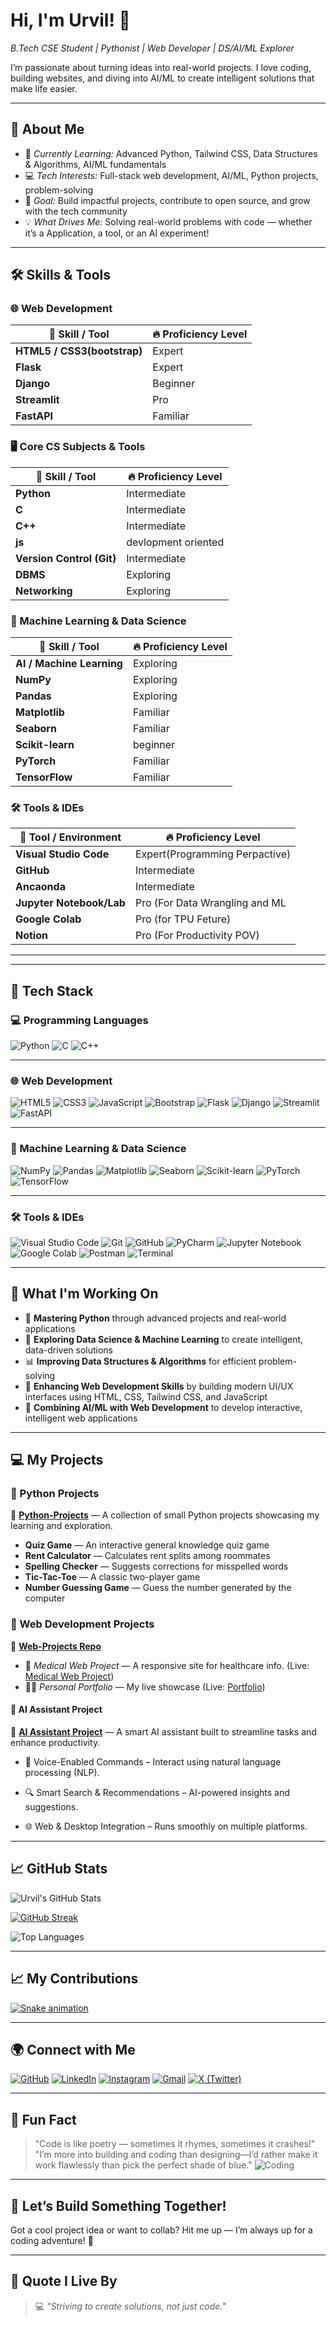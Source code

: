 # Hi, I'm Urvil! 👋  
*B.Tech CSE Student | Pythonist  | Web Developer | DS/AI/ML Explorer*

I’m passionate about turning ideas into real-world projects. I love coding, building websites, and diving into AI/ML to create intelligent solutions that make life easier.

---

## 📖 About Me
- 🌱 *Currently Learning:* Advanced Python, Tailwind CSS, Data Structures & Algorithms, AI/ML fundamentals
- 💻 *Tech Interests:* Full-stack web development, AI/ML, Python projects, problem-solving
- 🎯 *Goal:* Build impactful projects, contribute to open source, and grow with the tech community
- 💡 *What Drives Me:* Solving real-world problems with code — whether it’s a Application, a tool, or an AI experiment!

---

## 🛠 Skills & Tools
### 🌐 Web Development
| 💪 Skill / Tool           | 🔥 Proficiency Level |
|---------------------------|----------------------|
| **HTML5 / CSS3(bootstrap)**          | Expert               |
| **Flask**                 | Expert               |
| **Django**                | Beginner             |
| **Streamlit**             | Pro                  |
| **FastAPI**               | Familiar             |

### 🖥 Core CS Subjects & Tools
| 💪 Skill / Tool           | 🔥 Proficiency Level |
|---------------------------|----------------------|
| **Python**                | Intermediate         |
| **C**                     | Intermediate         |
| **C++**                   | Intermediate         |
| **js**                    | devlopment oriented   |
| **Version Control (Git)** | Intermediate         |
| **DBMS**                  | Exploring            |
| **Networking**            | Exploring            |


### 🤖 Machine Learning & Data Science
| 💪 Skill / Tool           | 🔥 Proficiency Level |
|---------------------------|----------------------|
| **AI / Machine Learning** | Exploring            |
| **NumPy**                 | Exploring            |
| **Pandas**                | Exploring            |
| **Matplotlib**            | Familiar             |
| **Seaborn**               | Familiar             |
| **Scikit-learn**          | beginner             |
| **PyTorch**               | Familiar             |
| **TensorFlow**            | Familiar             |

### 🛠 Tools & IDEs
| 💪 Tool / Environment     | 🔥 Proficiency Level |
|---------------------------|----------------------|
| **Visual Studio Code**     | Expert(Programming Perpactive)         |
| **GitHub**                 | Intermediate         |
| **Ancaonda**               |  Intermediate         |
| **Jupyter Notebook/Lab**   | Pro (For Data Wrangling and ML     |
| **Google Colab**           | Pro (for TPU Feture)               |
| **Notion**                 | Pro (For Productivity POV)               |
---



---

## 🚀 Tech Stack

### 💻 Programming Languages
![Python](https://img.shields.io/badge/Python-306998?style=for-the-badge&logo=python&logoColor=yellow)
![C](https://img.shields.io/badge/C-555555?style=for-the-badge&logo=c&logoColor=white)
![C++](https://img.shields.io/badge/C++-00599C?style=for-the-badge&logo=cplusplus&logoColor=white)


---

### 🌐 Web Development
![HTML5](https://img.shields.io/badge/HTML5-f06529?style=for-the-badge&logo=html5&logoColor=white)
![CSS3](https://img.shields.io/badge/CSS3-2965f1?style=for-the-badge&logo=css3&logoColor=white)
![JavaScript](https://img.shields.io/badge/JavaScript-F7DF1E?style=for-the-badge&logo=javascript&logoColor=black)
![Bootstrap](https://img.shields.io/badge/Bootstrap-7952B3?style=for-the-badge&logo=bootstrap&logoColor=white)
![Flask](https://img.shields.io/badge/Flask-000000?style=for-the-badge&logo=flask&logoColor=white)
![Django](https://img.shields.io/badge/Django-092E20?style=for-the-badge&logo=django&logoColor=white)
![Streamlit](https://img.shields.io/badge/Streamlit-FF4B4B?style=for-the-badge&logo=streamlit&logoColor=white)
![FastAPI](https://img.shields.io/badge/FastAPI-009688?style=for-the-badge&logo=fastapi&logoColor=white)

---

### 🤖 Machine Learning & Data Science
![NumPy](https://img.shields.io/badge/NumPy-013243?style=for-the-badge&logo=numpy&logoColor=white)
![Pandas](https://img.shields.io/badge/Pandas-150458?style=for-the-badge&logo=pandas&logoColor=white)
![Matplotlib](https://img.shields.io/badge/Matplotlib-013243?style=for-the-badge&logo=plotly&logoColor=white)
![Seaborn](https://img.shields.io/badge/Seaborn-4C78A8?style=for-the-badge)
![Scikit-learn](https://img.shields.io/badge/Scikit--learn-F7931E?style=for-the-badge&logo=scikit-learn&logoColor=white)
![PyTorch](https://img.shields.io/badge/PyTorch-EE4C2C?style=for-the-badge&logo=pytorch&logoColor=white)
![TensorFlow](https://img.shields.io/badge/TensorFlow-FF6F00?style=for-the-badge&logo=tensorflow&logoColor=white)

---

### 🛠 Tools & IDEs
![Visual Studio Code](https://img.shields.io/badge/VS%20Code-007ACC?style=for-the-badge&logo=visualstudiocode&logoColor=white)
![Git](https://img.shields.io/badge/Git-F05032?style=for-the-badge&logo=git&logoColor=white)
![GitHub](https://img.shields.io/badge/GitHub-181717?style=for-the-badge&logo=github&logoColor=white)
![PyCharm](https://img.shields.io/badge/PyCharm-21D789?style=for-the-badge&logo=pycharm&logoColor=white)
![Jupyter Notebook](https://img.shields.io/badge/Jupyter-F37626?style=for-the-badge&logo=jupyter&logoColor=white)
![Google Colab](https://img.shields.io/badge/Google%20Colab-F9AB00?style=for-the-badge&logo=googlecolab&logoColor=white)
![Postman](https://img.shields.io/badge/Postman-FF6C37?style=for-the-badge&logo=postman&logoColor=white)
![Terminal](https://img.shields.io/badge/Terminal-4D4D4D?style=for-the-badge&logo=gnu-bash&logoColor=white)

---
## 🚀 What I'm Working On
- 🐍 **Mastering Python** through advanced projects and real-world applications  
- 🤖 **Exploring Data Science & Machine Learning** to create intelligent, data-driven solutions  
- 📊 **Improving Data Structures & Algorithms** for efficient problem-solving  
- 🎨 **Enhancing Web Development Skills** by building modern UI/UX interfaces using HTML, CSS, Tailwind CSS, and JavaScript  
- 🧠 **Combining AI/ML with Web Development** to develop interactive, intelligent web applications  

---

## 💻 My Projects
### 🔹 Python Projects  
📌 [**Python-Projects**](https://github.com/uvpatel/Python-Projects) — A collection of small Python projects showcasing my learning and exploration.
- **Quiz Game** — An interactive general knowledge quiz game
- **Rent Calculator** — Calculates rent splits among roommates
- **Spelling Checker** — Suggests corrections for misspelled words
- **Tic-Tac-Toe** — A classic two-player game
- **Number Guessing Game** — Guess the number generated by the computer

### 🔹 Web Development Projects  
📂 [**Web-Projects Repo**](https://github.com/uvpatel/Web-Projects)  
- 💊 *Medical Web Project* — A responsive site for healthcare info. (Live: [Medical Web Project](https://mdcare.netlify.app/))  
- 🧑‍💻 *Personal Portfolio* — My live showcase (Live: [Portfolio](https://urvilpatel-portfolio.netlify.app/))  

#### 🤖 AI Assistant Project  
📌 [**AI Assistant Project**](https://github.com/uvpatel/Mega-Project) — A smart AI assistant built to streamline tasks and enhance productivity.  
- 🎯 Voice-Enabled Commands – Interact using natural language processing (NLP).

- 🔍 Smart Search & Recommendations – AI-powered insights and suggestions.

- 🌐 Web & Desktop Integration – Runs smoothly on multiple platforms.
---

## 📈 GitHub Stats
![Urvil's GitHub Stats](https://github-readme-stats.vercel.app/api?username=uvpatel&show_icons=true&theme=dracula)

[![GitHub Streak](https://git-hub-streak-stats.vercel.app?user=uvpatel&theme=dracula)](https://git.io/streak-stats)

![Top Languages](https://github-readme-stats.vercel.app/api/top-langs/?username=uvpatel&layout=compact&theme=radical)

---


## 📈 My Contributions
[![Snake animation](https://github.com/eagrundy/eagrundy/blob/output/github-contribution-grid-snake.svg)](https://github.com/uvpatel)

---

## 🌍 Connect with Me

[![GitHub](https://img.icons8.com/color/48/000000/github.png)](https://github.com/uvpatel)
[![LinkedIn](https://img.icons8.com/color/48/000000/linkedin.png)](https://www.linkedin.com/in/urvil-patel-6995a0320)
[![Instagram](https://img.icons8.com/color/48/000000/instagram-new.png)](https://www.instagram.com/patelurvilv/)
[![Gmail](https://img.icons8.com/color/48/000000/gmail.png)](mailto:uvpatel7271@gmail.com)
[![X (Twitter)](https://img.shields.io/badge/X%20(Twitter)-UrvilPatel__1708-000000?style=for-the-badge&logo=x&logoColor=white)](https://x.com/UrvilPatel_1708)

---

## 🎉 Fun Fact
> "Code is like poetry — sometimes it rhymes, sometimes it crashes!"
> "I’m more into building and coding than designing—I’d rather make it work flawlessly than pick the perfect shade of blue."
![Coding](https://media.giphy.com/media/LmNwrBhejkK9EFP504/giphy.gif)

---

## 🤝 Let’s Build Something Together!
Got a cool project idea or want to collab? Hit me up — I’m always up for a coding adventure! 🚀

---

## 🔖 Quote I Live By
> 💻 *"Striving to create solutions, not just code."*
